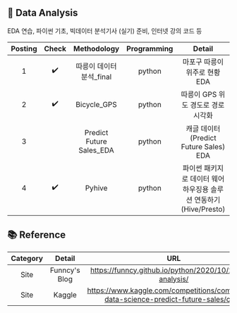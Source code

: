## 📂 Data Analysis
EDA 연습, 파이썬 기초, 빅데이터 분석기사 (실기) 준비, 인터넷 강의 코드 등

| Posting | Check | Methodology | Programming | Detail |
| :------: |:---: | :------------: | :--: | :------------------: | 
| 1 | ✔️ | 따릉이 데이터 분석_final | python | 마포구 따릉이 위주로 현황 EDA |
| 2 | ✔️ | Bicycle_GPS | python | 따릉이 GPS 위도 경도로 경로 시각화 |
| 3 |  | Predict Future Sales_EDA | python | 캐글 데이터(Predict Future Sales) EDA |
| 4 | ✔️ | Pyhive | python | 파이썬 패키지로 데이터 웨어하우징용 솔루션 연동하기 (Hive/Presto) |

## 📚 Reference
| Category | Detail | URL |
| :------: | :------------: | :--: | 
| Site | Funncy's Blog | https://funncy.github.io/python/2020/10/23/gps-analysis/ |
| Site | Kaggle | https://www.kaggle.com/competitions/competitive-data-science-predict-future-sales/code |
